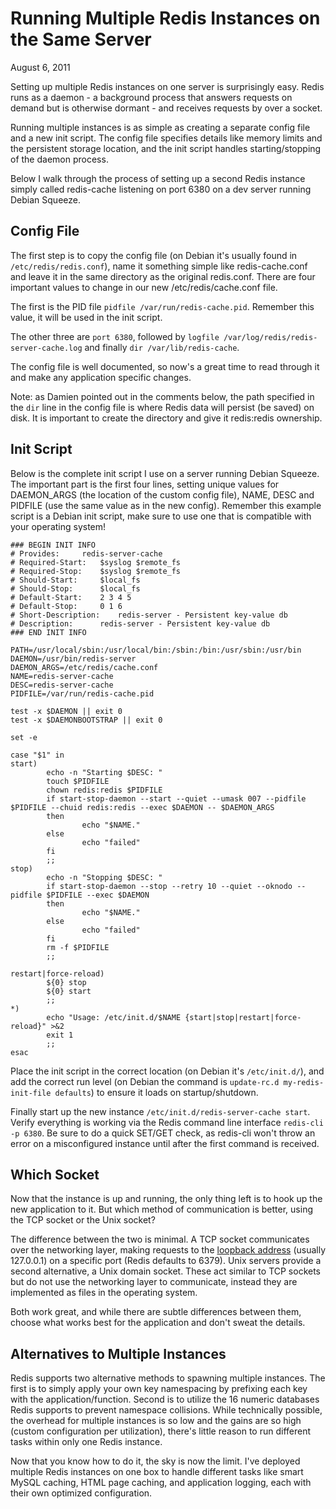 Running Multiple Redis Instances on the Same Server
===================================================

August 6, 2011

Setting up multiple Redis instances on one server is surprisingly easy. Redis runs as a daemon - a background process that answers requests on demand but is otherwise dormant - and receives requests by over a socket.

Running multiple instances is as simple as creating a separate config file and a new init script. The config file specifies details like memory limits and the persistent storage location, and the init script handles starting/stopping of the daemon process.

Below I walk through the process of setting up a second Redis instance simply called redis-cache listening on port 6380 on a dev server running Debian Squeeze.

## Config File

The first step is to copy the config file (on Debian it's usually found in `/etc/redis/redis.conf`), name it something simple like redis-cache.conf and leave it in the same directory as the original redis.conf. There are four important values to change in our new /etc/redis/cache.conf file.

The first is the PID file `pidfile /var/run/redis-cache.pid`. Remember this value, it will be used in the init script.

The other three are `port 6380`, followed by `logfile /var/log/redis/redis-server-cache.log` and finally `dir /var/lib/redis-cache`. 

The config file is well documented, so now's a great time to read through it and make any application specific changes.

Note: as Damien pointed out in the comments below, the path specified in the `dir` line in the config file is where Redis data will persist (be saved) on disk. It is important to create the directory and give it redis:redis ownership.

## Init Script

Below is the complete init script I use on a server running Debian Squeeze. The important part is the first four lines, setting unique values for DAEMON_ARGS (the location of the custom config file), NAME, DESC and PIDFILE (use the same value as in the new config). Remember this example script is a Debian init script, make sure to use one that is compatible with your operating system!

	### BEGIN INIT INFO
	# Provides:		redis-server-cache
	# Required-Start:	$syslog $remote_fs
	# Required-Stop:	$syslog $remote_fs
	# Should-Start:		$local_fs
	# Should-Stop:		$local_fs
	# Default-Start:	2 3 4 5
	# Default-Stop:		0 1 6
	# Short-Description:	redis-server - Persistent key-value db
	# Description:		redis-server - Persistent key-value db
	### END INIT INFO

	PATH=/usr/local/sbin:/usr/local/bin:/sbin:/bin:/usr/sbin:/usr/bin
	DAEMON=/usr/bin/redis-server
	DAEMON_ARGS=/etc/redis/cache.conf
	NAME=redis-server-cache
	DESC=redis-server-cache
	PIDFILE=/var/run/redis-cache.pid

	test -x $DAEMON || exit 0
	test -x $DAEMONBOOTSTRAP || exit 0

	set -e

	case "$1" in
  	start)
        	echo -n "Starting $DESC: "
        	touch $PIDFILE
        	chown redis:redis $PIDFILE
        	if start-stop-daemon --start --quiet --umask 007 --pidfile $PIDFILE --chuid redis:redis --exec $DAEMON -- $DAEMON_ARGS
        	then
                	echo "$NAME."
        	else
                	echo "failed"
        	fi
        	;;
  	stop)
        	echo -n "Stopping $DESC: "
        	if start-stop-daemon --stop --retry 10 --quiet --oknodo --pidfile $PIDFILE --exec $DAEMON
        	then
                	echo "$NAME."
        	else
                	echo "failed"
        	fi
        	rm -f $PIDFILE
        	;;

  	restart|force-reload)
        	${0} stop
        	${0} start
        	;;
  	*)
        	echo "Usage: /etc/init.d/$NAME {start|stop|restart|force-reload}" >&2
        	exit 1
        	;;
	esac    

Place the init script in the correct location (on Debian it's `/etc/init.d/`), and add the correct run level (on Debian the command is `update-rc.d my-redis-init-file defaults`) to ensure it loads on startup/shutdown.

Finally start up the new instance `/etc/init.d/redis-server-cache start`. Verify everything is working via the Redis command line interface `redis-cli -p 6380`. Be sure to do a quick SET/GET check, as redis-cli won't throw an error on a misconfigured instance until after the first command is received.

## Which Socket

Now that the instance is up and running, the only thing left is to hook up the new application to it. But which method of communication is better, using the TCP socket or the Unix socket?

The difference between the two is minimal. A TCP socket communicates over the networking layer, making requests to the [loopback address](http://en.wikipedia.org/wiki/Loopback) (usually 127.0.0.1) on a specific port (Redis defaults to 6379). Unix servers provide a second alternative, a Unix domain socket. These act similar to TCP sockets but do not use the networking layer to communicate, instead they are implemented as files in the operating system.

Both work great, and while there are subtle differences between them, choose what works best for the application and don't sweat the details.

## Alternatives to Multiple Instances

Redis supports two alternative methods to spawning multiple instances. The first is to simply apply your own key namespacing by prefixing each key with the application/function. Second is to utilize the 16 numeric databases Redis supports to prevent namespace collisions. While technically possible, the overhead for multiple instances is so low and the gains are so high (custom configuration per utilization), there's little reason to run different tasks within only one Redis instance.

Now that you know how to do it, the sky is now the limit. I've deployed multiple Redis instances on one box to handle different tasks like smart MySQL caching, HTML page caching, and application logging, each with their own optimized configuration.
